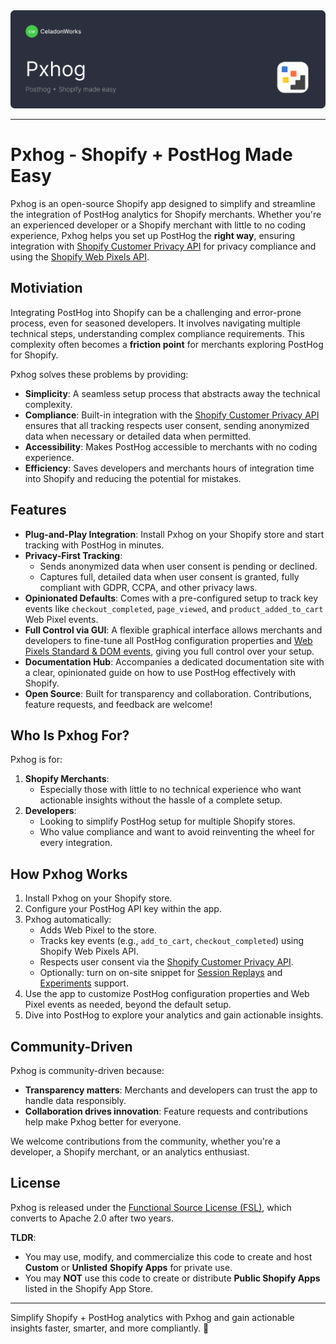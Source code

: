 <a href="https://pxhog.com/">
  <img src=".github/pxhog-banner.svg" alt="Pxhog">
</a>

---

# **Pxhog - Shopify + PostHog Made Easy**

Pxhog is an open-source Shopify app designed to simplify and streamline the integration of PostHog analytics for Shopify merchants. Whether you're an experienced developer or a Shopify merchant with little to no coding experience, Pxhog helps you set up PostHog the **right way**, ensuring integration with [Shopify Customer Privacy API](https://shopify.dev/docs/api/customer-privacy) for privacy compliance and using the [Shopify Web Pixels API](https://shopify.dev/docs/api/web-pixels-api).

## **Motiviation**

Integrating PostHog into Shopify can be a challenging and error-prone process, even for seasoned developers. It involves navigating multiple technical steps, understanding complex compliance requirements. This complexity often becomes a **friction point** for merchants exploring PostHog for Shopify.

Pxhog solves these problems by providing:
- **Simplicity**: A seamless setup process that abstracts away the technical complexity.
- **Compliance**: Built-in integration with the [Shopify Customer Privacy API](https://shopify.dev/docs/api/customer-privacy) ensures that all tracking respects user consent, sending anonymized data when necessary or detailed data when permitted.
- **Accessibility**: Makes PostHog accessible to merchants with no coding experience.
- **Efficiency**: Saves developers and merchants hours of integration time into Shopify and reducing the potential for mistakes.

## **Features**

- **Plug-and-Play Integration**: Install Pxhog on your Shopify store and start tracking with PostHog in minutes.
- **Privacy-First Tracking**:
  - Sends anonymized data when user consent is pending or declined.
  - Captures full, detailed data when user consent is granted, fully compliant with GDPR, CCPA, and other privacy laws.
- **Opinionated Defaults**: Comes with a pre-configured setup to track key events like `checkout_completed`, `page_viewed`, and `product_added_to_cart` Web Pixel events.
- **Full Control via GUI**: A flexible graphical interface allows merchants and developers to fine-tune all PostHog configuration properties and [Web Pixels Standard & DOM events](https://shopify.dev/docs/api/web-pixels-api/standard-events), giving you full control over your setup.
- **Documentation Hub**: Accompanies a dedicated documentation site with a clear, opinionated guide on how to use PostHog effectively with Shopify.
- **Open Source**: Built for transparency and collaboration. Contributions, feature requests, and feedback are welcome!

## **Who Is Pxhog For?**

Pxhog is for:
1. **Shopify Merchants**: 
   - Especially those with little to no technical experience who want actionable insights without the hassle of a complete setup.
2. **Developers**:
   - Looking to simplify PostHog setup for multiple Shopify stores.
   - Who value compliance and want to avoid reinventing the wheel for every integration.

## **How Pxhog Works**

1. Install Pxhog on your Shopify store.
2. Configure your PostHog API key within the app.
3. Pxhog automatically:
   - Adds Web Pixel to the store.
   - Tracks key events (e.g., `add_to_cart`, `checkout_completed`) using Shopify Web Pixels API.
   - Respects user consent via the [Shopify Customer Privacy API](https://shopify.dev/docs/api/customer-privacy).
   - Optionally: turn on on-site snippet for [Session Replays](https://posthog.com/session-replay) and [Experiments](https://posthog.com/experiments) support.
4. Use the app to customize PostHog configuration properties and Web Pixel events as needed, beyond the default setup.
5. Dive into PostHog to explore your analytics and gain actionable insights.

## **Community-Driven**

Pxhog is community-driven because:
- **Transparency matters**: Merchants and developers can trust the app to handle data responsibly.
- **Collaboration drives innovation**: Feature requests and contributions help make Pxhog better for everyone.

We welcome contributions from the community, whether you're a developer, a Shopify merchant, or an analytics enthusiast.

## **License**

Pxhog is released under the [Functional Source License (FSL)](LICENSE.md), which converts to Apache 2.0 after two years.

**TLDR**:  
- You may use, modify, and commercialize this code to create and host **Custom** or **Unlisted** **Shopify Apps** for private use.  
- You may **NOT** use this code to create or distribute **Public Shopify Apps** listed in the Shopify App Store.

---

Simplify Shopify + PostHog analytics with Pxhog and gain actionable insights faster, smarter, and more compliantly. 🚀
